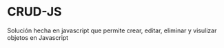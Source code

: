 CRUD-JS
=======

Solución hecha en javascript que permite crear, editar, eliminar y visulizar objetos en Javascript
